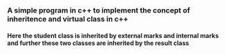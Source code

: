 ### A simple program in c++ to implement the concept of inheritence and virtual class in c++
#### Here the student class is inherited by external marks and internal marks and further these two classes are inherited by the result class
